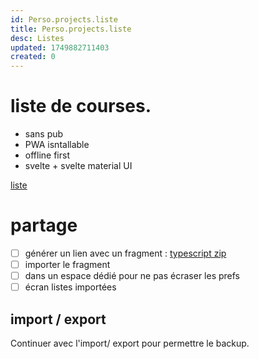 ```yaml
---
id: Perso.projects.liste
title: Perso.projects.liste
desc: Listes
updated: 1749882711403
created: 0
---
```

# liste de courses.

* sans pub
* PWA isntallable
* offline first
* svelte + svelte material UI

[liste](https://liste-de-courses.pages.dev/)

# partage

* [ ] générer un lien avec un fragment : [typescript zip](https://gist.github.com/b3b00/54c6c8e7ad49807955e9eab2ec7e601d)
* [ ] importer le fragment
* [ ] dans un espace dédié pour ne pas écraser les prefs
* [ ] écran listes importées

## import / export

Continuer avec l'import/ export pour permettre le backup.

